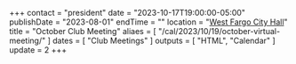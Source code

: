 +++
contact = "president"
date = "2023-10-17T19:00:00-05:00"
publishDate = "2023-08-01"
endTime = ""
location = "[West Fargo City Hall](/places/west-fargo-city-hall/)"
title = "October Club Meeting"
aliaes = [ "/cal/2023/10/19/october-virtual-meeting/" ]
dates = [ "Club Meetings" ]
outputs = [ "HTML", "Calendar" ]
update = 2
+++
